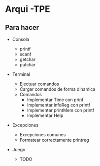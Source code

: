 # Arqui -TPE

## Para hacer

- Consola
    - printf
    - scanf
    - getchar
    - putchar

- Terminal
    - Ejectuar comandos
    - Cargar comandos de forma dinamica
    - Comandos
        - Implementar Time con prinf
        - Implementar infoReg con printf
        - Implementar printMem con printf
        - Implementar Help

- Excepciones
    - Excepciones comunes
    - Formatear correctamente printreg

- Juego
    - TODO